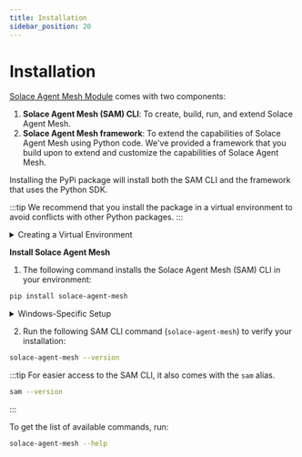 ```yaml
---
title: Installation
sidebar_position: 20
---
```


# Installation

[Solace Agent Mesh Module](https://pypi.org/project/solace-agent-mesh) comes with two components:
1. **Solace Agent Mesh (SAM) CLI**: To create, build, run, and extend Solace Agent Mesh.
2. **Solace Agent Mesh framework**: To extend the capabilities of Solace Agent Mesh using Python code. We've provided a framework that you build upon to extend and customize the capabilities of Solace Agent Mesh.

Installing the PyPi package will install both the SAM CLI and the framework that uses the Python SDK.

:::tip
We recommend that you install the package in a virtual environment to avoid conflicts with other Python packages.
:::

<details>
    <summary>Creating a Virtual Environment</summary>

1. Create a virtual environment.

```
python3 -m venv .venv
```

2. Activate the environment.

   To activate on Linux or Unix platforms:
    ```sh
    source .venv/bin/activate
    ```

    To activate on Windows:

    ```cmd
    .venv\Scripts\activate
    ```
</details>

**Install Solace Agent Mesh**

1. The following command installs the Solace Agent Mesh (SAM) CLI in your environment:

```sh
pip install solace-agent-mesh
```

<details>
    <summary>Windows-Specific Setup</summary>

    **PlantUML Support**

    Windows Users: PlantUML functionality is not available when running directly on Windows. If you need to use PlantUML-related actions, please install and run the application through Windows Subsystem for Linux (WSL).

    **Plotly Support**

    Windows Users: To enable Plotly visualization capabilities, you must install a specific version of the Kaleido package before launching the application:
    ```sh
    pip install --upgrade "kaleido==0.1.*"
    ```
    This step is required only for Windows environments.
</details>

2. Run the following SAM CLI command (`solace-agent-mesh`) to verify your installation:

```sh
solace-agent-mesh --version
```

:::tip
For easier access to the SAM CLI, it also comes with the `sam` alias.

```sh
sam --version
```
:::

To get the list of available commands, run:

```sh
solace-agent-mesh --help
```
